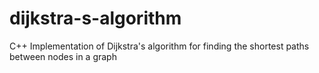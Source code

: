 # dijkstra-s-algorithm
C++ Implementation of Dijkstra's algorithm for finding the shortest paths between nodes in a graph
